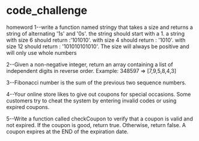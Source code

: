 # code_challenge
homeword
1--write a function named stringy that takes a size and returns a string of alternating '1s' and '0s'. the string should start with a 1. a string with size 6 should return :'101010'. with size 4 should return : '1010'. with size 12 should return : '101010101010'. The size will always be positive and will only use whole numbers

2--Given a non-negative integer, return an array containing a list of independent digits in reverse order. Example: 348597 => [7,9,5,8,4,3]

3--Fibonacci number is the sum of the previous two sequence numbers. 

4--Your online store likes to give out coupons for special occasions. Some customers try to cheat the system by entering invalid codes or using expired coupons.

5--Write a function called checkCoupon to verify that a coupon is valid and not expired. If the coupon is good, return true. Otherwise, return false. A coupon expires at the END of the expiration date.
